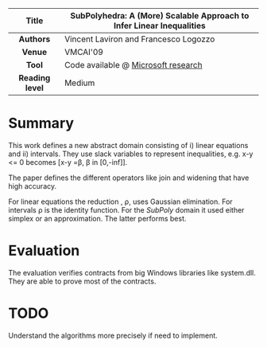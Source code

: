 | **Title**     | SubPolyhedra: A (More) Scalable Approach to Infer Linear Inequalities                                                         |
|:-------------:|-------------------------------------------------------------------------------------------------------------------------------|
| **Authors**   | Vincent Laviron and Francesco Logozzo                                                                                         |
| **Venue**     | VMCAI'09                                                                                                                      |
| **Tool**      | Code available @ [Microsoft research](https://www.microsoft.com/en-us/download/details.aspx?id=52306)                                |
| **Reading level** | Medium                                                                                                                    |



# Summary
This work defines a new abstract domain consisting of i) linear equations and ii) intervals.
They use slack variables to represent inequalities, e.g. x-y <= 0 becomes [x-y =β, β in [0,-inf]].

The paper defines the different operators like join and widening that have high accuracy.

For linear equations the reduction , ρ, uses Gaussian elimination. For intervals ρ is the identity function.
For the *SubPoly* domain it used either simplex or an approximation. The latter performs best.


# Evaluation
The evaluation verifies contracts from big Windows libraries like system.dll. They are able to prove most of the 
contracts.

# TODO
Understand the algorithms more precisely if need to implement.
